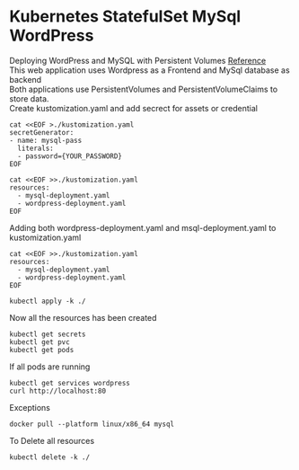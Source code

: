 # Kubernetes StatefulSet MySql WordPress
Deploying WordPress and MySQL with Persistent Volumes [Reference](https://kubernetes.io/docs/tutorials/stateful-application/mysql-wordpress-persistent-volume/) <br>
This web application uses Wordpress as a Frontend and MySql database as backend<br>
Both applications use PersistentVolumes and PersistentVolumeClaims to store data.<br>
Create kustomization.yaml and add secrect for assets or credential 
```
cat <<EOF >./kustomization.yaml
secretGenerator:
- name: mysql-pass
  literals:
  - password={YOUR_PASSWORD}
EOF
```
```
cat <<EOF >>./kustomization.yaml
resources:
  - mysql-deployment.yaml
  - wordpress-deployment.yaml
EOF
```
Adding both wordpress-deployment.yaml and msql-deployment.yaml to kustomization.yaml
```
cat <<EOF >>./kustomization.yaml
resources:
  - mysql-deployment.yaml
  - wordpress-deployment.yaml
EOF
```
```
kubectl apply -k ./
```
Now all the resources has been created
```
kubectl get secrets
kubectl get pvc
kubectl get pods
``` 
If all pods are running
```
kubectl get services wordpress
curl http://localhost:80
```
Exceptions
```
docker pull --platform linux/x86_64 mysql
```

To Delete all resources 
```
kubectl delete -k ./
```